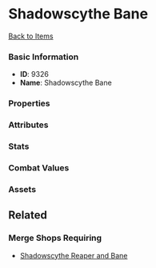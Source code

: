 # Shadowscythe Bane

<no description available>

[Back to Items](../items.md)

### Basic Information

- **ID**: 9326
- **Name**: Shadowscythe Bane

### Properties


### Attributes


### Stats


### Combat Values


### Assets


## Related

### Merge Shops Requiring

- [Shadowscythe Reaper and Bane](../merge-shops/137-shadowscythe-reaper-and-bane.md)

